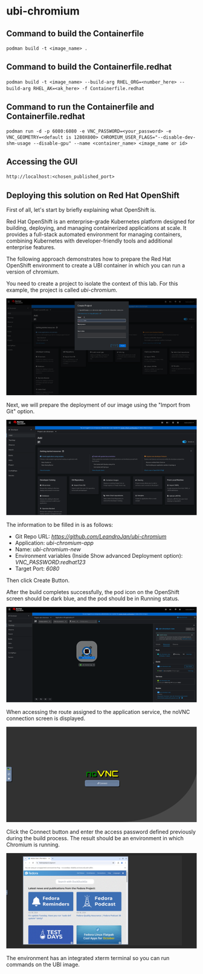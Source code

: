 # ubi-chromium

## Command to build the Containerfile
`podman build -t <image_name> .`

## Command to build the Containerfile.redhat
`podman build -t <image_name> --build-arg RHEL_ORG=<number_here> --build-arg RHEL_AK=<ak_here> -f Containerfile.redhat`

## Command to run the Containerfile and Containerfile.redhat
```
podman run -d -p 6080:6080 -e VNC_PASSWORD=<your_password> -e VNC_GEOMETRY=<default is 1280X800> CHROMIUM_USER_FLAGS="--disable-dev-shm-usage --disable-gpu" --name <container_name> <image_name or id>
```

## Accessing the GUI
`http://localhost:<chosen_published_port>`

## Deploying this solution on Red Hat OpenShift 

First of all, let's start by briefly explaining what OpenShift is.

Red Hat OpenShift is an enterprise-grade Kubernetes platform designed for building, deploying, and managing containerized applications at scale. It provides a full-stack automated environment for managing containers, combining Kubernetes with developer-friendly tools and additional enterprise features. 

The following approach demonstrates how to prepare the Red Hat OpenShift environment to create a UBI container in which you can run a version of chromium.

You need to create a project to isolate the context of this lab. For this example, the project is called _ubi-chromium_.

![](images/image-project.png)

Next, we will prepare the deployment of our image using the "Import from Git" option.

![](images/image-import-from-git.png)

The information to be filled in is as follows:

* Git Repo URL: _https://github.com/LeandroJan/ubi-chromium_
* Application: _ubi-chromium-app_
* Name: _ubi-chromium-new_
* Environment variables (Inside Show advanced Deployment option): _VNC_PASSWORD_:_redhat123_
* Target Port: _6080_

Then click Create Button.

After the build completes successfully, the pod icon on the OpenShift screen should be dark blue, and the pod should be in Running status.

![](images/image-pod.png)

When accessing the route assigned to the application service, the noVNC connection screen is displayed.

![](images/image-vnc.png)

Click the Connect button and enter the access password defined previously during the build process. The result should be an environment in which Chromium is running.

![](images/image-chromium.png)

The environment has an integrated xterm terminal so you can run commands on the UBI image.
